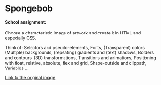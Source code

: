 # Spongebob

#### School assignment:

Choose a characteristic image of artwork and create it in HTML and especially CSS.

Think of:
Selectors and pseudo-elements, Fonts, (Transparent) colors, (Multiple) backgrounds, (repeating) gradients and (text) shadows, Borders and contours, (3D) transformations, Transitions and animations, Positioning with float, relative, absolute, flex and grid, Shape-outside and clippath, Variables ...

[Link to the original image](https://www.pinterest.dk/pin/504895808210528026/ "original image")






